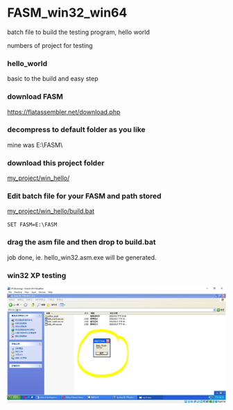# FASM_win32_win64
batch file to build the testing program, hello world

numbers of project for testing

### hello_world
basic to the build and easy step

### download FASM
https://flatassembler.net/download.php    

### decompress to default folder as you like
mine was E:\FASM\


### download this project folder
[my_project/win_hello/](my_project/win_hello/)  


### Edit batch file for your FASM and path stored   
[my_project/win_hello/build.bat](my_project/win_hello/build.bat)  
```
SET FASM=E:\FASM  
```

### drag the asm file and then drop to build.bat  
job done, ie. hello_win32.asm.exe will be generated.

### win32 XP testing
![my_project/win_hello/in32_test.JPG](my_project/win_hello/win32_test.JPG)


